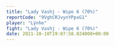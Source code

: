 ```yaml
---
title: "Lady Vashj - Wipe 6 (70%)"
reportCode: "9VghCRJvynYPpxG1"
player: "Lÿnhe"
fight: "Lady Vashj - Wipe 6 (70%)"
date: 2021-10-10T19:07:58.024000+00:00
---
```

